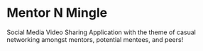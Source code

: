 # Mentor N Mingle
 Social Media Video Sharing Application with the theme of casual networking amongst mentors, potential mentees, and peers!

